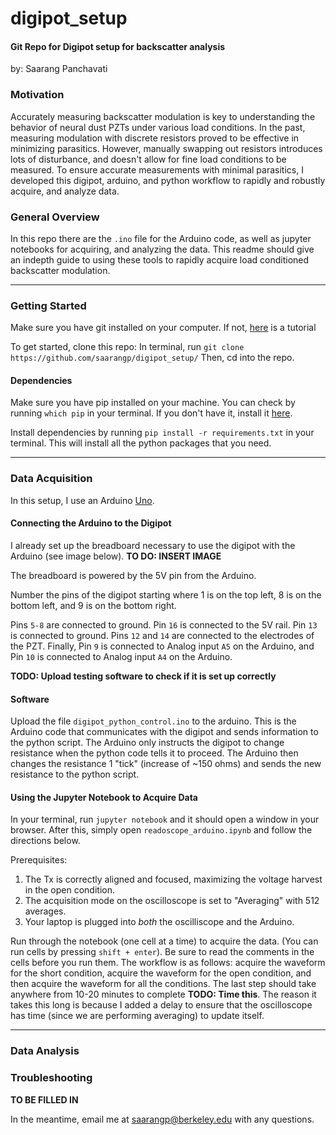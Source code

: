 # digipot_setup

#### Git Repo for Digipot setup for backscatter analysis
by: Saarang Panchavati


### Motivation

Accurately measuring backscatter modulation is key to understanding the behavior of neural dust PZTs under various load conditions. In the past, measuring modulation with discrete resistors proved to be effective in minimizing parasitics. However, manually swapping out resistors introduces lots of disturbance, and doesn't allow for fine load conditions to be measured. To ensure accurate measurements with minimal parasitics, I developed this digipot, arduino, and python workflow to rapidly and robustly acquire, and analyze data.  

### General Overview

In this repo there are the `.ino` file for the Arduino code, as well as jupyter notebooks for acquiring, and analyzing the data. This readme should give an indepth guide to using these tools to rapidly acquire load conditioned backscatter modulation. 

***
### Getting Started

Make sure you have git installed on your computer. If not, [here](https://www.atlassian.com/git/tutorials/install-git) is a tutorial

To get started, clone this repo: In terminal, run `git clone https://github.com/saarangp/digipot_setup/`
Then, cd into the repo.

#### Dependencies
Make sure you have pip installed on your machine. You can check by running `which pip` in your terminal. If you don't have it, install it [here](https://pip.pypa.io/en/stable/installing/).

Install dependencies by running `pip install -r requirements.txt` in your terminal. This will install all the python packages that you need.

***
### Data Acquisition 

In this setup, I use an Arduino [Uno](https://store.arduino.cc/usa/arduino-uno-rev3).

#### Connecting the Arduino to the Digipot

I already set up the breadboard necessary to use the digipot with the Arduino (see image below). **TO DO: INSERT IMAGE**

The breadboard is powered by the 5V pin from the Arduino. 

Number the pins of the digipot starting where 1 is on the top left, 8 is on the bottom left, and 9 is on the bottom right.

Pins `5-8` are connected to ground. Pin `16` is connected to the 5V rail. Pin `13` is connected to ground. 
Pins `12` and `14` are connected to the electrodes of the PZT. 
Finally, Pin `9` is connected to Analog input `A5` on the Arduino, and Pin `10` is connected to Analog input `A4` on the Arduino. 

**TODO: Upload testing software to check if it is set up correctly**

#### Software

Upload the file `digipot_python_control.ino` to the arduino.
This is the Arduino code that communicates with the digipot and sends information to the python script. The Arduino only instructs the digipot to change resistance when the python code tells it to proceed. The Arduino then changes the resistance 1 "tick" (increase of ~150 ohms) and sends the new resistance to the python script. 


#### Using the Jupyter Notebook to Acquire Data

In your terminal, run `jupyter notebook` and it should open a window in  your browser. After this, simply open `readoscope_arduino.ipynb` and follow the directions below. 

Prerequisites: 
1) The Tx is correctly aligned and focused, maximizing the voltage harvest in the open condition. 
2) The acquisition mode on the oscilloscope is set to "Averaging" with 512 averages. 
3) Your laptop is plugged into _both_ the oscilliscope and the Arduino. 

Run through the notebook (one cell at a time) to acquire the data. (You can run cells by pressing `shift + enter`). Be sure to read the comments in the cells before you run them. The workflow is as follows: acquire the waveform for the short condition, acquire the waveform for the open condition, and then acquire the waveform for all the conditions. The last step should take anywhere from 10-20 minutes to complete **TODO: Time this**. The reason it takes this long is because I added a delay to ensure that the oscilloscope has time (since we are performing averaging) to update itself. 
***

### Data Analysis

### Troubleshooting
**TO BE FILLED IN**

In the meantime, email me at saarangp@berkeley.edu with any questions. 
